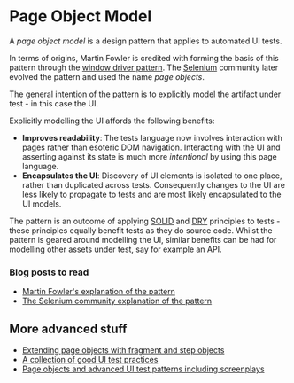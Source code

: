 # Page Object Model
A *page object model* is a design pattern that applies to automated UI tests.

In terms of origins, Martin Fowler is credited with forming the basis of this pattern through the [window driver pattern](https://martinfowler.com/eaaDev/WindowDriver.html).  The [Selenium](http://www.seleniumhq.org) community later evolved the pattern and used the name *page objects*.

The general intention of the pattern is to explicitly model the artifact under test - in this case the UI.

Explicitly modelling the UI affords the following benefits:
- **Improves readability**: The tests language now involves interaction with pages rather than esoteric DOM navigation.  Interacting with the UI and asserting against its state is much more *intentional* by using this page language.
- **Encapsulates the UI**: Discovery of UI elements is isolated to one place, rather than duplicated across tests.  Consequently changes to the UI are less likely to propagate to tests and are most likely encapsulated to the UI models.

The pattern is an outcome of applying [SOLID](solid.md) and [DRY](https://en.wikipedia.org/wiki/Don%27t_repeat_yourself) principles to tests - these principles equally benefit tests as they do source code.
Whilst the pattern is geared around modelling the UI, similar benefits can be had for modelling other assets under test, say for example an API. 
  
### Blog posts to read 
- [Martin Fowler's explanation of the pattern](https://www.martinfowler.com/bliki/PageObject.html)
- [The Selenium community explanation of the pattern](http://www.seleniumeasy.com/selenium-tutorials/page-object-model-framework-introduction)

## More advanced stuff
- [Extending page objects with fragment and step objects](http://codecept.io/pageobjects)
- [A collection of good UI test practices](https://www.blazemeter.com/blog/top-15-ui-test-automation-best-practices-you-should-follow)
- [Page objects and advanced UI test patterns including screenplays](https://www.youtube.com/watch?v=ZoJ4c6sUcoQ)
